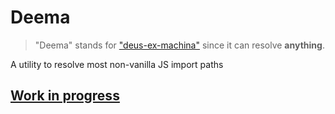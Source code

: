 # Deema
> "Deema" stands for ["deus-ex-machina"](https://en.wikipedia.org/wiki/Deus_ex_machina) since it can resolve **anything**.

A utility to resolve most non-vanilla JS import paths

## [Work in progress](https://github.com/benawad/destiny/issues/123)
